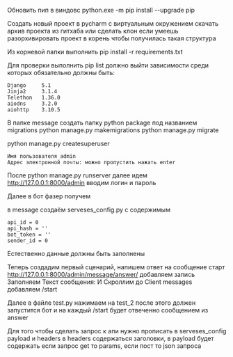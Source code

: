 
Обновить пип в виндовс
python.exe -m pip install --upgrade pip

Создать новый проект в pycharm c виртуальным окружением
скачать архив проекта из гитхаба или сделать клон если умеешь
разорхивировать проект в корень чтобы получилась такая структура 

Из корневой папки выполнить
pip install -r requirements.txt

Для проверки выполнить pip list должно выйти зависимости среди которых обязательно должны быть:

    Django     5.1
    Jinja2     3.1.4
    Telethon   1.36.0
    aiodns     3.2.0
    aiohttp    3.10.5




В папке message создать папку python package под названием migrations
python manage.py makemigrations
python manage.py migrate

python manage.py createsuperuser

    Имя пользователя admin
    Адрес электронной почты: можно пропустить нажать enter

После python manage.py runserver далее идем http://127.0.0.1:8000/admin вводим логин и пароль

Далее в бот фазер получем 

в message создаём serveses_config.py с содержимым 

    api_id = 0
    api_hash = ''
    bot_token = ''
    sender_id = 0

Естественно данные должны быть заполнены 

Теперь создадим первый сценарий, напишем ответ на сообщение старт
http://127.0.0.1:8000/admin/message/answer/ добавляем запись 
Заполняем Текст сообщения:
И Скроллим до Client messages добавляем /start

Далее в файле test.py нажимаем на test_2 
после этого должен запустится бот и на каждый /start будет отвеченно сообщением из answer

Для того чтобы сделать запрос к апи нужно прописать в serveses_config payload и headers в headers содержаться заголовки,
в payload будет содержать если запрос get то params, если пост то json запроса